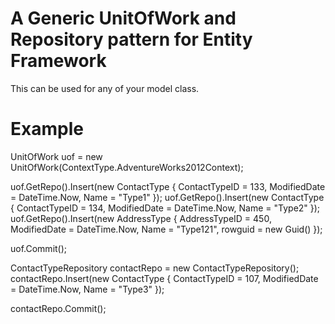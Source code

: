 # A Generic UnitOfWork and Repository pattern for Entity Framework
This can be used for any of your model class. 

# Example
UnitOfWork uof = new UnitOfWork(ContextType.AdventureWorks2012Context);

uof.GetRepo<ContactTypeRepository>().Insert(new ContactType { ContactTypeID = 133, ModifiedDate = DateTime.Now, Name = "Type1" });
uof.GetRepo<ContactTypeRepository>().Insert(new ContactType { ContactTypeID = 134, ModifiedDate = DateTime.Now, Name = "Type2" });
uof.GetRepo<AddressTypeRepository>().Insert(new AddressType { AddressTypeID = 450, ModifiedDate = DateTime.Now, Name = "Type121", rowguid = new Guid() });

uof.Commit();

ContactTypeRepository contactRepo = new ContactTypeRepository();
contactRepo.Insert(new ContactType { ContactTypeID = 107, ModifiedDate = DateTime.Now, Name = "Type3" });

contactRepo.Commit();
